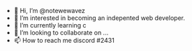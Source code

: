 - 👋 Hi, I’m @notewewavez
- 👀 I’m interested in becoming an indepented web developer.
- 🌱 I’m currently learning c
- 💞️ I’m looking to collaborate on ...
- 📫 How to reach me discord #2431

<!---
notewewavez/notewewavez is a ✨ special ✨ repository because its `README.md` (this file) appears on your GitHub profile.
You can click the Preview link to take a look at your changes.
--->
